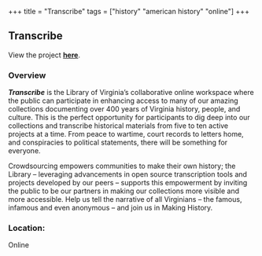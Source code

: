 +++
title = "Transcribe"
tags = ["history" "american history" "online"]
+++

## Transcribe

View the project [**here**](https://www.virginiamemory.com/transcribe/).

### Overview

**_Transcribe_** is the Library of Virginia’s collaborative online workspace where the public can participate in enhancing access to many of our amazing collections documenting over 400 years of Virginia history, people, and culture. This is the perfect opportunity for participants to dig deep into our collections and transcribe historical materials from five to ten active projects at a time. From peace to wartime, court records to letters home, and conspiracies to political statements, there will be something for everyone.

Crowdsourcing empowers communities to make their own history; the Library – leveraging advancements in open source transcription tools and projects developed by our peers – supports this empowerment by inviting the public to be our partners in making our collections more visible and more accessible. Help us tell the narrative of all Virginians – the famous, infamous and even anonymous – and join us in Making History.

### Location:
Online

